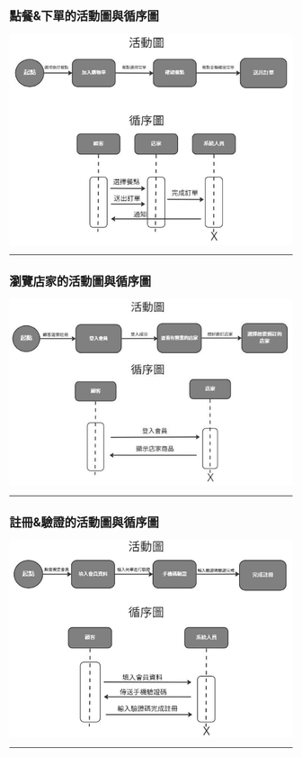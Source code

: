 ## 點餐&下單的活動圖與循序圖

![hw4_p1](hw4_p1.JPG "活動圖與循序圖")

---

## 瀏覽店家的活動圖與循序圖

![hw4_p2](hw4_p2.JPG "活動圖與循序圖")

---

## 註冊&驗證的活動圖與循序圖

![hw4_p3](hw4_p3.JPG "活動圖與循序圖")

---
